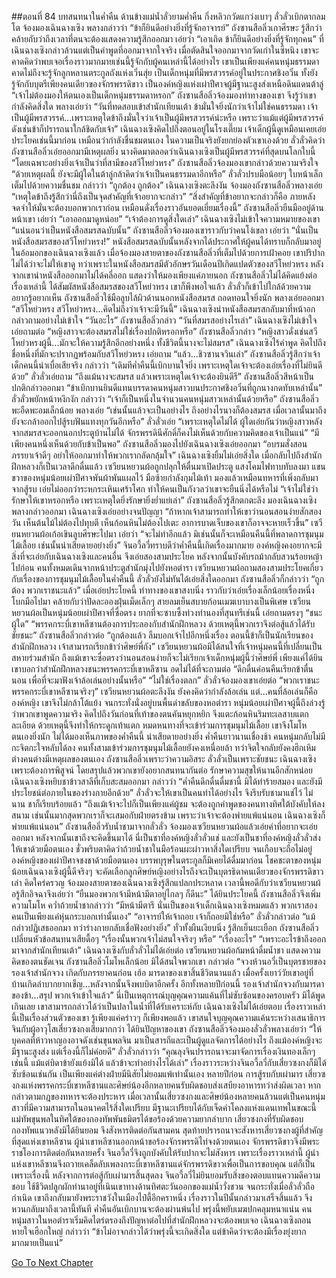 ##ตอนที่ 84 บทสนทนาในค่ำคืน
ด้านข้างแม่น้ำลั่วยามค่ำคืน กิ่งหลิวกวัดแกว่งเบาๆ
ลั่วลั่วเบิกตากลมโต จ้องมองเฉินฉางเซิง พลางกล่าวว่า “ข้าก็ยินดีอย่างยิ่งที่รู้จักอาจารย์”
ถังซานสือลิ่วเกาศีรษะ รู้สึกว่าคล้ายกับว่าถึงเวลาที่ตนจะต้องแสดงความรู้สึกออกมา เอ่ยว่า “เอาเถิด ข้าก็ยินดีอย่างยิ่งที่รู้จักทุกคน”
ที่เฉินฉางเซิงกล่าวล้วนแต่เป็นคำพูดที่ออกมาจากใจจริง เมื่อตัดสินใจออกมาจากวัดเก่าในซีหนิง เขาจะคาดคิดว่าพบเจอเรื่องราวมากมายเช่นนี้รู้จักกับผู้คนเหล่านี้ได้อย่างไร เขาเป็นเพียงแค่คนหนุ่มธรรมดา คาดไม่ถึงจะรู้จักลูกหลานตระกูลถังแห่งเวิ่นสุ่ย เป็นเด็กหนุ่มที่มีพรสวรรค์อยู่ในประกาศชิงอวิ๋น ทั้งยังรู้จักกับบุตรีเพียงคนเดียวของจักรพรรดิขาว เป็นองค์หญิงแห่งเผ่าปีศาจผู้มีฐานะสูงส่งเหนือดินแดนต้าลู่
“เจ้าไม่ต้องมองให้ตนเองเป็นเด็กหนุ่มธรรมดาหรอก”
ถังซานสือลิ่วจ้องมองท่าทางของเขา จึงรู้ว่าเขากำลังคิดสิ่งใด พลางเอ่ยว่า “วันที่ทดสอบเข้าสำนักเทียนเต้า ข้ามั่นใจยิ่งนักว่าเจ้าไม่ใช่คนธรรมดา เจ้าเป็นผู้มีพรสวรรค์...เพราะเหตุใดข้าถึงมั่นใจว่าเจ้าเป็นผู้มีพรสวรรค์น่ะหรือ เพราะว่าแม้แต่ผู้มีพรสวรรค์ดังเช่นข้าก็ปรารถนาใกล้ชิดกับเจ้า”
เฉินฉางเซิงคิดไปถึงตอนอยู่ในโรงเตี๊ยม เจ้าเด็กผู้นี้ดูเหมือนเคยเอ่ยประโยคเช่นนี้มาก่อน เหมือนว่ากำลังชื่นชมตนเอง ในความเป็นจริงยังยกย่องตัวเขาเองด้วย
ลั่วลั่วคิดว่าถังซานสือลิ่วเอ่ยออกมามีเหตุผลยิ่ง นางคิดมาตลอดว่าเฉินฉางเซิงเป็นผู้มีพรสวรรค์ที่สุดบนโลกใบนี้
“โดยเฉพาะอย่างยิ่งเจ้าเป็นว่าที่สามีของสวีโหย่วหรง”
ถังซานสือลิ่วจ้องมองเขากล่าวด้วยความจริงใจ “ด้วยเหตุผลนี้ ยังจะมีผู้ใดในต้าลู่กล้าคิดว่าเจ้าเป็นคนธรรมดาอีกหรือ”
ลั่วลั่วปรบมือน้อยๆ ใบหน้าเล็กเต็มไปด้วยความชื่นชม กล่าวว่า “ถูกต้อง ถูกต้อง”
เฉินฉางเซิงตะลึงงัน จ้องมองถังซานสือลิ่วพลางเอ่ย “เหตุใดข้าถึงรู้สึกว่านี่ถึงเป็นจุดสำคัญที่เจ้าอยากจะกล่าว”
“สิ่งสำคัญที่ข้าอยากจะกล่าวก็คือ ภายหลังจดจำให้มั่นจะต้องบอกพวกเราก่อน เหมือนดั่งเรื่องราวอันยอดเยี่ยมเรื่องนี้”
ถังซานสือลิ่วยืนมืออยู่ด้านหน้าเขา เอ่ยว่า “เอาออกมาดูหน่อย”
“เจ้าต้องการดูสิ่งใดเล่า” เฉินฉางเซิงไม่เข้าใจความหมายของเขา
“แน่นอนว่าเป็นหนังสือสมรสฉบับนั้น”
ถังซานสือลิ่วจ้องมองเขาราวกับว่าคนโง่เขลา เอ่ยว่า “นั่นเป็นหนังสือสมรสของสวีโหย่วหรง!”
หนังสือสมรสฉบับนั้นหลังจากได้ประกาศให้ผู้คนได้ทราบก็กลับมาอยู่ในอ้อมอกของเฉินฉางเซิงแล้ว เมื่อจ้องมองสายตาของถังซานสือลิ่วที่เต็มไปด้วยการเฝ้าคอย เขาปริปากไม่ได้ว่าจะไม่ให้เขาดู ทว่าเพราะในหนังสือสมรสมีตัวอักษรวันเดือนปีเกิดแปดตัวของสวีโหย่วหรง หลังจากเขานำหนังสือออกมาไม่ได้คลี่ออก แสดงว่าให้มองเพียงแค่ภายนอก
ถังซานสือลิ่วไม่ได้คิดแย้งต่อเรื่องเหล่านี้ ได้สัมผัสหนังสือสมรสของสวีโหย่วหรง เขาก็พึงพอใจแล้ว ลั่วลั่วก็เข้าไปใกล้ด้วยความอยากรู้อยากเห็น
ถังซานสือลิ่วใช้มือลูบไล้ผิวด้านนอกหนังสือสมรส ถอดทอนใจยิ่งนัก พลางเอ่ยออกมา “สวีโหย่วหรง สวีโหย่วหรง...คิดไม่ถึงว่าเจ้าจะมีวันนี้”
เฉินฉางเซิงนำหนังสือสมรสกลับมาที่หน้าอก กล่าวถามอย่างไม่เข้าใจ “วันอะไร”
ถังซานสือลิ่วกล่าว “วันที่สมรสอย่างไรเล่า”
เฉินฉางเซิงไม่เข้าใจ เอ่ยถามต่อ “หญิงสาวจะต้องสมรสไม่ใช่เรื่องปกติหรอกหรือ”
ถังซานสือลิ่วกล่าว “หญิงสาวดั่งเช่นสวีโหย่วหรงผู้นี้...มักจะให้ความรู้สึกอีกอย่างหนึ่ง ทั้งชีวิตนี้นางจะไม่สมรส”
เฉินฉางเซิงไร้คำพูด คิดไปถึงชื่อหนึ่งที่มักจะปรากฏพร้อมกับสวีโหย่วหรง เอ่ยถาม “แล้ว...ชิวซานจวินเล่า”
ถังซานสือลิ่วรู้สึกว่าเจ้าเด็กคนนี้น่าเบื่อเสียจริง กล่าวว่า “เดิมทีค่ำคืนนี้เบิกบานใจยิ่ง เพราะเหตุใดเจ้าจะต้องเอ่ยเรื่องที่ไม่ยินดีด้วย”
ลั่วลั่วเอ่ยถาม “ถึงแม้นางจะสมรส แล้วเพราะเหตุใดเจ้าจะต้องยินดีรึ”
ถังซานสือลิ่วสีหน้าเป็นปกติกล่าวออกมา “ข้าเบิกบานยินดีแทนบรรดาคนหนุ่มสาวบนประกาศชิงอวิ๋นที่ถูกนางกดทับเหล่านั้น”
ลั่วลั่วพยักหน้าหงึกงัก กล่าวว่า “เจ้าก็เป็นหนึ่งในจำนวนคนหนุ่มสาวเหล่านั้นด้วยหรือ”
ถังซานสือลิ่วพะอืดพะอมเล็กน้อย พลางเอ่ย “เช่นนั้นแล้วจะเป็นอย่างไร ถึงอย่างไรนางก็ต้องสมรส เมื่อเวลานั้นมาถึงยังจะกล้าออกไปสู้รบฟันแทงทุกวันอีกหรือ”
ลั่วลั่วเอ่ย “เพราะเหตุใดไม่ได้ ผู้ใดเอ่ยกันว่าหญิงสาวหลังจากสมรสจะออกนอกประตูบ้านไม่ได้ จักรพรรดินีศักดิ์ก็คงไม่เห็นด้วยกับความคิดของเจ้าเป็นแน่”
“มีเพียงคนหนึ่งเห็นด้วยกับข้าเป็นพอ”
ถังซานสือลิ่วมองไปยังเฉินฉางเซิงเอ่ยออกมา “อบรมสั่งสอนภรรยาเจ้าดีๆ อย่าให้ออกมาทำให้พวกเรากลัดกลุ้มใจ”
เฉินฉางเซิงยิ้มไม่เอ่ยสิ่งใด
เมื่อกลับไปถึงสำนักฝึกหลวงก็เป็นเวลาดึกดื่นแล้ว เซวียนหยวนผ้อถูกปลุกให้ตื่นมาเปิดประตู แสงโคมไฟทาบทับลงมา แขนขวาของหนุ่มน้อยเผ่าปีศาจพันผ้าพันแผลไว้ มือซ้ายกำลังกุมไม้เท้า มองแล้วเหมือนทหารที่เพิ่งกลับมาจากสู้รบ เอ่ยไม่ออกว่าระหกระเหินเศร้าโศก ทำให้คนเป็นกังวลว่าเขาจะยืนนิ่งได้หรือไม่
“เจ้าไม่ใช่ว่ารักษาให้เขาหรอกหรือ เพราะเหตุใดยิ่งรักษายิ่งย่ำแย่เล่า” ถังซานสือลิ่วรู้สึกตกตะลึง มองเฉินฉางเซิงพลางกล่าวออกมา
เฉินฉางเซิงเอ่ยอย่างจนปัญญา “ถ้าหากเจ้าสามารถทำให้เขาว่านอนสอนง่ายสักสองวัน เห็นต้นไม้ไม่ต้องไปทุบตี เห็นก้อนหินไม่ต้องไปเตะ อาการบาดเจ็บของเขาก็อาจจะหายเร็วขึ้น”
เซวียนหยวนผ้อเก้อเขินลูบศีรษะไปมา เอ่ยว่า “จะไม่ทำอีกแล้ว มิเช่นนั้นก็จะเหมือนคืนนี้ที่พลาดการชุมนุมไม้เลื้อย เช่นนั้นน่าเสียดายอย่างยิ่ง”
จินอวี้ลวี่ทราบดีว่าค่ำคืนนี้เกิดเรื่องมากมาย องค์หญิงคงอยากจะมีสิ่งที่จะเอ่ยกับเฉินฉางเซิงและคนอื่น จึงเอ่ยสองสามประโยค หลังจากนั้นบังคับรถม้ากลับสวนร้อยหญ้าไปก่อน
คนทั้งหมดเดินจากหน้าประตูสำนักมุ่งไปยังหอตำรา เซวียนหยวนผ้อถามสองสามประโยคเกี่ยวกับเรื่องของการชุมนุมไม้เลื้อยในค่ำคืนนี้ ลั่วลั่วยังไม่ทันได้เอ่ยสิ่งใดออกมา ถังซานสือลิ่วก็กล่าวว่า “ถูกต้อง พวกเราชนะแล้ว”
เมื่อเอ่ยประโยคนี้ ท่าทางของเขาสงบนิ่ง ราวกับว่าเอ่ยเรื่องเล็กน้อยเรื่องหนึ่ง โบกมือไปมา คล้ายกับว่าปัดละอองฝุ่นเม็ดเล็กๆ สายลมเย็นสบายก้อนเมฆเบาบางเป็นพิเศษ
เซวียนหยวนผ้อเป็นหนุ่มน้อยเผ่าปีศาจที่ซื่อตรง ยากที่จะซาบซึ้งท่วงทำนองที่สุนทรีเช่นนี้ เอ่ยถามตรงๆ “ชนะผู้ใด”
“พรรคกระบี่เขาหลีซานต้องการประลองกับสำนักฝึกหลวง ด้วยเหตุนี้พวกเราจึงต่อสู้แล้วได้รับชัยชนะ”
ถังซานสือลิ่วกล่าวต่อ “ถูกต้องแล้ว ลืมบอกเจ้าไปอีกหนึ่งเรื่อง ตอนนี้ข้าก็เป็นนักเรียนของสำนักฝึกหลวง เจ้าสามารถเรียกข้าว่าศิษย์พี่ถัง”
เซวียนหยวนผ้อมิได้สนใจที่เจ้าหนุ่มคนนี้ที่เปลี่ยนเป็นสหายร่วมสำนัก ถึงแม้เขาจะซื่อตรงว่านอนสอนง่ายก็จะไม่เรียกเจ้าเด็กหนุ่มผู้นี้ว่าศิษย์พี่ เพียงแค่ได้ยินเขาบอกว่าสำนักฝึกหลวงชนะพรรคกระบี่เขาหลีซาน อดไม่ได้ที่จะถามต่อ “ดึกดื่นค่อนคืนเรียกข้าตื่นนอน เพื่อที่จะมาฟังเจ้าล้อเล่นอย่างนั้นหรือ”
“ไม่ใช่เรื่องตลก” ลั่วลั่วจ้องมองเขาเอ่ยต่อ “พวกเราชนะพรรคกระบี่เขาหลีซานจริงๆ”
เซวียนหยวนผ้อตะลึงงัน ยังคงคิดว่ากำลังล้อเล่น แต่...คนที่ล้อเล่นก็คือองค์หญิง เขาจึงไม่กล้าโต้แย้ง
จนกระทั่งนั่งอยู่บนพื้นดำขลับของหอตำรา หนุ่มน้อยเผ่าปีศาจผู้นี้ถึงล่วงรู้ว่าพวกเขาพูดความจริง คิดไปถึงวันก่อนที่เท้าของตนคันหยุกหยิก จึงแตะก้อนหินริมทะเลสาบแตกละเอียด ด้วยเหตุนี้จึงทำให้กระดูกเท้าแตก หมดหนทางที่จะเข้าร่วมการชุมนุมไม้เลื้อย เขาจึงโมโหตนเองยิ่งนัก ไม่ได้มองเห็นภาพของค่ำคืนนี้ น่าเสียดายอย่างยิ่ง
ค่ำคืนยาวนานเชื่องช้า คนหนุ่มกลับไม่มีกะจิตกะใจหลับได้ลง คนทั้งสามเข้าร่วมการชุมนุมไม้เลื้อยยังคงเหนื่อยล้า ทว่าจิตใจกลับยังคงฮึกเหิม ต่างคนต่างมีเหตุผลของตนเอง ถังซานสือลิ่วเพราะว่าความอิสระ ลั่วลั่วเป็นเพราะชัยชนะ เฉินฉางเซิงเพราะต้องการพิสูจน์ โดยสรุปแล้วพวกเขายังอยากสนทนากันต่อ รักษาความสุขให้นานอีกสักหน่อย
เฉินฉางเซิงหยิบชาข้าวสาลีที่เก็บสะสมออกมา กล่าวว่า “ค่ำคืนดึกดื่นดื่มชานี้ มิได้ทำร้ายสมอง และยังมีประโยชน์ต่อภายในของร่างกายอีกด้วย”
ลั่วลั่วจะให้เขาเป็นคนทำได้อย่างไร จึงรีบรับชามาแช่ไว้
ไม่นาน ชาก็เรียบร้อยแล้ว
“ถึงแม้เจ้าจะไปก็เป็นเพียงแค่ผู้ชม จะต้องถูกคำพูดของคนทางทิศใต้บังคับให้ลงสนาม เช่นนั้นมากสุดพวกเราก็จะเสมอกับฝ่ายตรงข้าม เพราะว่าเจ้าจะต้องพ่ายแพ้แน่นอน เฉินฉางเซิงก็พ่ายแพ้แน่นอน”
ถังซานสือลิ่วรับน้ำชามาจากลั่วลั่ว จ้องมองเซวียนหยวนผ้อแล้วเอ่ยคำที่อยากจะเอ่ยออกมา
หลังจากนั้นเขาถึงจะคิดขึ้นมาได้ นี่เป็นชาที่องค์หญิงลั่วลั่วแช่ และยังเป็นชาที่องค์หญิงลั่วลั่วส่งให้เขาด้วยมือตนเอง ชั่วพริบตาคิดว่าถ้วยน้ำชาในมือร้อนผะผ่าวหาสิ่งใดเปรียบ จนเกือบจะถือไม่อยู่
องค์หญิงของเผ่าปีศาจชงชาด้วยมือตนเอง บรรพบุรุษในตระกูลก็มิเคยได้ดื่มมาก่อน
โชคชะตาของหนุ่มน้อยเฉินฉางเซิงผู้นี้ดีจริงๆ จะคัดเลือกลูกศิษย์หญิงอย่างไรถึงจะเป็นบุตรธิดาคนเดียวของจักรพรรดิขาวเล่า
คิดใคร่ครวญ จ้องมองสายตาของเฉินฉางเซิงรู้สึกแปลกประหลาด
เวลานี้พอดีกับว่าเซวียนหยวนผ้อรู้สึกอิจฉาจึงเอ่ยว่า “ยืนมองพวกเจ้ามีหน้ามีตาอยู่ไกลๆ ก็ดีนะ”
ได้ยินประโยคนี้ ถังซานสือลิ่วจึงเพิ่มความโมโห คว่ำถ้วยน้ำชากล่าวว่า “มีหน้ามีตารึ นั่นเป็นของเจ้าเด็กเฉินฉางเซิงหมดแล้ว พวกเราสองคนเป็นเพียงแค่หุ่นกระบอกเท่านั้นเอง”
“อาจารย์ให้เจ้าถอย เจ้าก็ถอยมิใช่หรือ”
ลั่วลั่วกล่าวต่อ “แม้กล่าวปฏิเสธออกมา ทว่าร่างกายกลับเชื่อฟังอย่างยิ่ง”
ทั่วทั้งผืนเงียบนิ่ง รู้สึกเย็นยะเยือก
ถังซานสือลิ่วเปลี่ยนหัวข้อสนทนาเสียดื้อๆ “เรื่องนั้นพวกเจ้าไม่สนใจจริงๆ หรือ”
“เรื่องอะไร”
“เพราะอะไรข้าถึงออกมาจากสำนักเทียนเต้า”
เฉินฉางเซิงกับลั่วลั่วไม่ได้เอ่ยต่อ เซวียนหยวนผ้อก้มหน้าดื่มน้ำชา แสดงความคิดของตนชัดเจน
ถังซานสือลิ่วโมโหเล็กน้อย มิได้สนใจพวกเขา กล่าวต่อ “จวงห้วนอวี่เป็นบุตรชายของรองเจ้าสำนักจวง เกิดกับภรรยาคนก่อน เฮ้อ มารดาของเขาสิ้นชีวิตนานแล้ว เมื่อครั้งเยาว์วัยเขาอยู่ที่บ้านเกิดลำบากยากเข็ญ...หลังจากนั้นจึงพบบิดาอีกครั้ง อีกทั้งหลายปีก่อนนี้ รองเจ้าสำนักจวงกับมารดาของข้า...สรุป พวกเจ้าเข้าใจแล้ว”
นี่เป็นเหตุการณ์บุญคุณความแค้นที่ไม่ซับซ้อนของครอบครัว มิได้พูดเกินเลย เขาสามารถกล่าวได้ว่าเป็นปลาในน้ำที่ได้รับเคราะห์ภัย
เฉินฉางเซิงไม่ได้เอ่ยตอบ เรื่องราวเหล่านี้เป็นเรื่องส่วนตัวของเขา รู้เพียงแค่คร่าวๆ ก็เพียงพอแล้ว เขาสนใจบุญคุณความแค้นระหว่างเสนาธิการจินกับผู้อาวุโสเสี่ยวซงกงเสียมากกว่า
ได้ยินปัญหาของเขา ถังซานสือลิ่วจ้องมองลั่วลั่วพลางเอ่ยว่า “ให้บุคคลที่ห้าวหาญองอาจดังเช่นขุนพลจิน มาเป็นสารถีและเป็นผู้ดูแลจัดการได้อย่างไร ถึงแม้องค์หญิงจะมีฐานะสูงส่ง แต่เรื่องนี้ก็ไม่ค่อยดี”
ลั่วลั่วกล่าวว่า “คุณลุงจินปรารถนาจะมาจัดการเรื่องเงินทองเล็กๆ เช่นนี้ แม้แต่บิดาข้ายังแย้งมิได้ แล้วข้าจะทำอย่างไรได้เล่า”
เรื่องราวระหว่างจินอวี้ลวี่กับเสี่ยวซงกงก็มิได้ซับซ้อนเช่นกัน เป็นเพียงแค่ต่างฝ่ายมีนิสัยไม่ยอมแพ้เท่านั้นเอง
หลายปีก่อน การสู้รบกับเผ่ามาร เสี่ยวซงกงแห่งพรรคกระบี่เขาหลีซานและศิษย์น้องอีกหลายคนรับผิดชอบส่งเสบียงอาหารทว่าส่งผิดเวลา หากกล่าวตามกฎของทหารจะต้องประหาร เมื่อเวลานั้นเสี่ยวซงกงและศิษย์น้องหลายคนล้วนแต่เป็นคนหนุ่มสาวที่มีความสามารถในอนาคตไร้สิ่งใดเปรียบ มีฐานะเปรียบได้กับเจ็ดคำโคลงแห่งแดนเทพในขณะนี้ แม่ทัพขุนพลในทิศใต้ของกองทัพพันธมิตรได้ขอร้องด้วยความยากลำบาก เสี่ยวซงกงที่รับผิดชอบกองทัพแนวหลังมิได้ยินยอม จึงสังหารติดต่อกันสามคน สุดท้ายปรารถนาจะสังหารเสี่ยวซงกงผู้ที่สำคัญที่สุดแห่งเขาหลีซาน ผู้นำเขาหลีซานออกหน้าขอร้องจักรพรรดิไท่จงด้วยตนเอง จักรพรรดิขาวจึงมีพระราชโองการติดต่อกันหลายครั้ง จินอวี้ลวี่จึงถูกบังคับให้รับปากจะไม่สังหาร
เพราะเรื่องราวเหล่านี้ ผู้นำแห่งเขาหลีซานจึงถวายเคล็ดลับเพลงกระบี่เขาหลีซานแด่จักรพรรดิขาวเพื่อเป็นการขอบคุณ แต่ก็เป็นเพราะเรื่องนี้ หลังจากการต่อสู้กับเผ่ามารสิ้นสุดลง จินอวี้ลวี่ไม่ยินยอมรับสิ่งของตอบแทนความดีความชอบ ใช้ชีวิตปลูกผักทำนาอยู่ที่เนินเขาทางด้านทิศตะวันออกของแม่น้ำวั่งชวน จนกระทั่งเมื่อลั่วลั่วถือกำเนิด เขาถึงกลับมายังพระราชวังในเมืองไป๋ตี้อีกคราหนึ่ง
เรื่องราวในปีนั้นกล่าวมาเสร็จสิ้นแล้ว จึงหวนกลับมาถึงเวลานี้ทันที
ค่ำคืนอันเบิกบานจะต้องผ่านพ้นไป พรุ่งนี้พยับเมฆปกคลุมหนาแน่น
คนหนุ่มสาวในหอตำราเริ่มคิดไตร่ตรองถึงปัญหาต่อไปที่สำนักฝึกหลวงจะต้องพบเจอ
เฉินฉางเซิงถอนหายใจเฮือกใหญ่ กล่าวว่า “ข้าไม่อาจกล่าวได้ว่าพรุ่งนี้จะเกิดสิ่งใด แต่ข้าคิดว่าจะต้องมีเรื่องยุ่งยากมากมายเป็นแน่”


[Go To Next Chapter]( ./86.md)